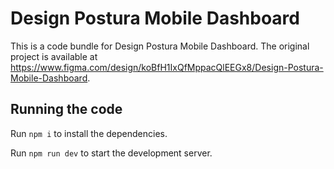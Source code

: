 
  # Design Postura Mobile Dashboard

  This is a code bundle for Design Postura Mobile Dashboard. The original project is available at https://www.figma.com/design/koBfH1IxQfMppacQlEEGx8/Design-Postura-Mobile-Dashboard.

  ## Running the code

  Run `npm i` to install the dependencies.

  Run `npm run dev` to start the development server.
  